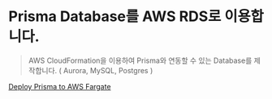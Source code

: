 # Prisma Database를 AWS RDS로 이용합니다.
> AWS CloudFormation을 이용하여 Prisma와 연동할 수 있는 Database를 제작합니다. ( Aurora, MySQL, Postgres )


[Deploy Prisma to AWS Fargate](https://www.prisma.io/tutorials/deploy-prisma-to-aws-fargate-ct14)